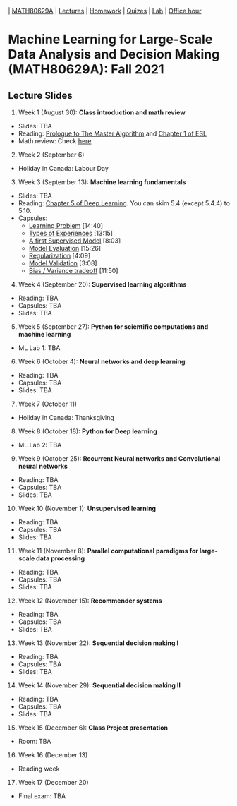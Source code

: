 | [MATH80629A](main.md) | [Lectures](lectures.md) | [Homework](homework.md) | [Quizes](quizes.md) | [Lab](lab.md) | [Office hour](office_hr.md)
# Machine Learning for Large-Scale Data Analysis and Decision Making (MATH80629A): Fall 2021

## Lecture Slides

1. Week 1 (August 30): **Class introduction and math review**
- Slides: TBA
- Reading: [Prologue to The Master Algorithm](http://homes.cs.washington.edu/~pedrod/Prologue.pdf) and [Chapter 1 of ESL](https://web.stanford.edu/~hastie/Papers/ESLII.pdf)
- Math review: Check [here](http://www.cs.toronto.edu/~lcharlin/courses/80-629/math_resources.html)

2. Week 2 (September 6)
* Holiday in Canada: Labour Day

3. Week 3 (September 13): **Machine learning fundamentals**
- Slides: TBA
- Reading:  [Chapter 5 of Deep Learning](http://www.deeplearningbook.org/contents/ml.html). You can skim 5.4 (except 5.4.4) to 5.10.
- Capsules:  
   * [Learning Problem]() [14:40]
   * [Types of Experiences]() [13:15]
   * [A first Supervised Model]() [8:03]
   * [Model Evaluation]() [15:26]
   * [Regularization]() [4:09]
   * [Model Validation]() [3:08]
   * [Bias / Variance tradeoff]() [11:50]

4. Week 4 (September 20): **Supervised learning algorithms**
* Reading: TBA
* Capsules:  TBA
* Slides: TBA

5. Week 5 (September 27): **Python for scientific computations and machine learning**
* ML Lab 1: TBA

6. Week 6 (October 4): **Neural networks and deep learning**
* Reading: TBA
* Capsules:  TBA
* Slides: TBA

7. Week 7 (October 11)
* Holiday in Canada: Thanksgiving

8. Week 8 (October 18): **Python for Deep learning**
* ML Lab 2: TBA

9. Week 9 (October 25): **Recurrent Neural networks and Convolutional neural networks**
* Reading: TBA
* Capsules:  TBA
* Slides: TBA

10. Week 10 (November 1): **Unsupervised learning**
* Reading: TBA
* Capsules:  TBA
* Slides: TBA

11. Week 11 (November 8): **Parallel computational paradigms for large-scale data processing**
* Reading: TBA
* Capsules:  TBA
* Slides: TBA

12. Week 12 (November 15): **Recommender systems**
* Reading: TBA
* Capsules:  TBA
* Slides: TBA

13. Week 13 (November 22): **Sequential decision making I**
* Reading: TBA
* Capsules:  TBA
* Slides: TBA

14. Week 14 (November 29): **Sequential decision making II**
* Reading: TBA
* Capsules:  TBA
* Slides: TBA

15. Week 15 (December 6): **Class Project presentation**
* Room: TBA

16. Week 16 (December 13)
* Reading week

17. Week 17 (December 20)
* Final exam: TBA


